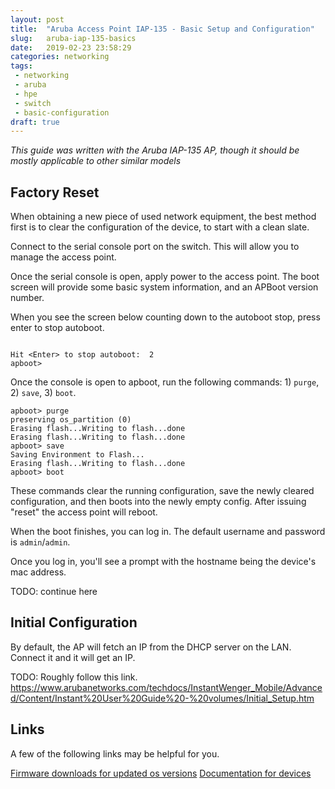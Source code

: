 ```yaml
---
layout: post
title:  "Aruba Access Point IAP-135 - Basic Setup and Configuration"
slug:   aruba-iap-135-basics
date:   2019-02-23 23:58:29
categories: networking
tags: 
 - networking
 - aruba
 - hpe
 - switch
 - basic-configuration
draft: true
---
```


_This guide was written with the Aruba IAP-135 AP, though it should be mostly applicable to other 
similar models_

## Factory Reset

When obtaining a new piece of used network equipment, the best method first is to clear the 
configuration of the device, to start with a clean slate.

Connect to the serial console port on the switch. This will allow you to manage the access point.

Once the serial console is open, apply power to the access point. The boot screen will provide some 
basic system information, and an APBoot version number.

When you see the screen below counting down to the autoboot stop, press enter to stop autoboot.

```

Hit <Enter> to stop autoboot:  2
apboot>
```

Once the console is open to apboot, run the following commands: 1) `purge`, 2) `save`, 3) `boot`.

```
apboot> purge
preserving os_partition (0)
Erasing flash...Writing to flash...done
Erasing flash...Writing to flash...done
apboot> save
Saving Environment to Flash...
Erasing flash...Writing to flash...done
apboot> boot
```

These commands clear the running configuration, save the newly cleared configuration, and then 
boots into the newly empty config. After issuing "reset" the access point will reboot.

When the boot finishes, you can log in. The default username and password is `admin`/`admin`.

Once you log in, you'll see a prompt with the hostname being the device's mac address.

TODO: continue here

## Initial Configuration

By default, the AP will fetch an IP from the DHCP server on the LAN. Connect it and it will get an IP.


TODO: Roughly follow this link.
https://www.arubanetworks.com/techdocs/InstantWenger_Mobile/Advanced/Content/Instant%20User%20Guide%20-%20volumes/Initial_Setup.htm

## Links
A few of the following links may be helpful for you.

[Firmware downloads for updated os versions](http://support.arubanetworks.com/LifetimeWarrantySoftware/tabid/121/DMXModule/661/EntryId/21998/Default.aspx)
[Documentation for devices](http://h17007.www1.hpe.com/us/en/networking/library/index.aspx)
